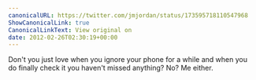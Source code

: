 ```yaml
---
canonicalURL: https://twitter.com/jmjordan/status/173595718110547968
ShowCanonicalLink: true
CanonicalLinkText: View original on
date: 2012-02-26T02:30:19+00:00
---
```

Don't you just love when you ignore your phone for a while and when you do finally check it you haven't missed anything? No? Me either.